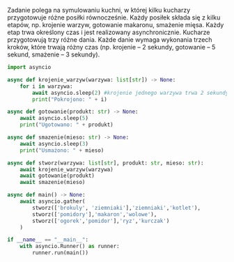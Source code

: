 Zadanie polega na symulowaniu kuchni, w której kilku kucharzy przygotowuje różne posiłki równocześnie. Każdy posiłek składa się z kilku etapów, np. krojenie warzyw, gotowanie makaronu, smażenie mięsa. Każdy etap trwa określony czas i jest realizowany asynchronicznie. Kucharze przygotowują trzy różne dania. Każde danie wymaga wykonania trzech kroków, które trwają różny czas (np. krojenie – 2 sekundy, gotowanie – 5 sekund, smażenie – 3 sekundy).

```python
import asyncio

async def krojenie_warzyw(warzywa: list[str]) -> None:
    for i in warzywa:
        await asyncio.sleep(2) #krojenie jednego warzywa trwa 2 sekundy
        print("Pokrojono: " + i)

async def gotowanie(produkt: str) -> None:
    await asyncio.sleep(5)
    print("Ugotowano: " + produkt)

async def smazenie(mieso: str) -> None:
    await asyncio.sleep(3)
    print("Usmażono: " + mieso)

async def stworz(warzywa: list[str], produkt: str, mieso: str):
    await krojenie_warzyw(warzywa)
    await gotowanie(produkt)
    await smazenie(mieso)

async def main() -> None:
    await asyncio.gather(
        stworz(['brokuly', 'ziemniaki'],'ziemniaki','kotlet'),
        stworz(['pomidory'],'makaron','wolowe'),
        stworz(['ogorek','pomidor'],'ryz','kurczak')
    )

if __name__ == "__main__":
    with asyncio.Runner() as runner:
        runner.run(main())
```
